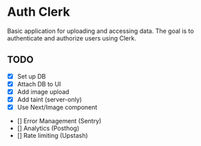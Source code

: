 # Auth Clerk

Basic application for uploading and accessing data. The goal is to authenticate and authorize users using Clerk.

## TODO

- [x] Set up DB
- [x] Attach DB to UI
- [x] Add image upload
- [x] Add taint (server-only)
- [x] Use Next/Image component
- [] Error Management (Sentry)
- [] Analytics (Posthog)
- [] Rate limiting (Upstash)
